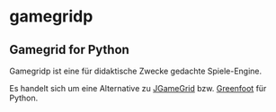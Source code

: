 # gamegridp
Gamegrid for Python
-------------------

Gamegridp ist eine für didaktische Zwecke gedachte Spiele-Engine. 

Es handelt sich um eine Alternative zu [JGameGrid]( http://www.spielprogrammierung.ch/index.php?inhalt_links=navigation.inc.php&inhalt_mitte=home/home.inc.php ) bzw. [Greenfoot](https://www.greenfoot.org/door) für Python.
